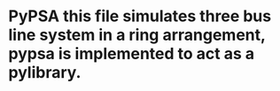 # PyPSA this file simulates three bus line system in a ring arrangement, pypsa is implemented to act as a pylibrary.
